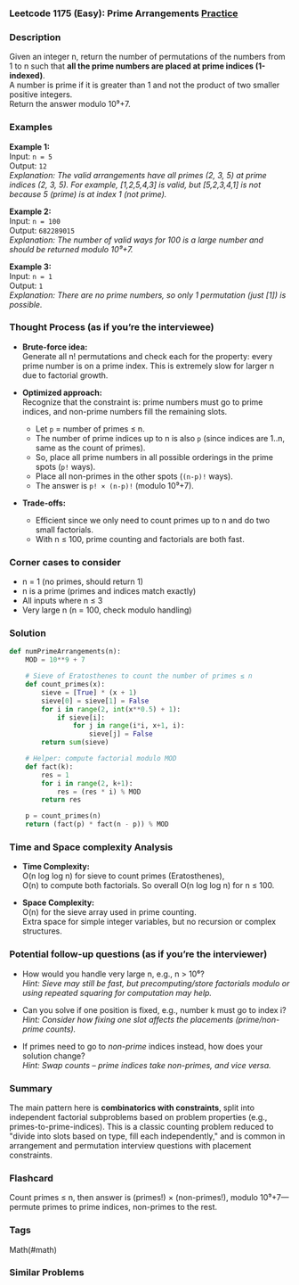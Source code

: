### Leetcode 1175 (Easy): Prime Arrangements [Practice](https://leetcode.com/problems/prime-arrangements)

### Description  
Given an integer n, return the number of permutations of the numbers from 1 to n such that **all the prime numbers are placed at prime indices (1-indexed)**.  
A number is prime if it is greater than 1 and not the product of two smaller positive integers.  
Return the answer modulo 10⁹+7.

### Examples  

**Example 1:**  
Input: `n = 5`  
Output: `12`  
*Explanation: The valid arrangements have all primes (2, 3, 5) at prime indices (2, 3, 5). For example, [1,2,5,4,3] is valid, but [5,2,3,4,1] is not because 5 (prime) is at index 1 (not prime).*

**Example 2:**  
Input: `n = 100`  
Output: `682289015`  
*Explanation: The number of valid ways for 100 is a large number and should be returned modulo 10⁹+7.*

**Example 3:**  
Input: `n = 1`  
Output: `1`  
*Explanation: There are no prime numbers, so only 1 permutation (just [1]) is possible.*

### Thought Process (as if you’re the interviewee)  

- **Brute-force idea:**  
  Generate all n! permutations and check each for the property: every prime number is on a prime index. This is extremely slow for larger n due to factorial growth.

- **Optimized approach:**  
  Recognize that the constraint is: prime numbers must go to prime indices, and non-prime numbers fill the remaining slots.  
  - Let `p` = number of primes ≤ n.
  - The number of prime indices up to n is also `p` (since indices are 1..n, same as the count of primes).
  - So, place all prime numbers in all possible orderings in the prime spots (`p!` ways).
  - Place all non-primes in the other spots (`(n-p)!` ways).
  - The answer is `p! × (n-p)!` (modulo 10⁹+7).

- **Trade-offs:**  
  - Efficient since we only need to count primes up to n and do two small factorials.
  - With n ≤ 100, prime counting and factorials are both fast.

### Corner cases to consider  
- n = 1 (no primes, should return 1)
- n is a prime (primes and indices match exactly)
- All inputs where n ≤ 3
- Very large n (n = 100, check modulo handling)

### Solution

```python
def numPrimeArrangements(n):
    MOD = 10**9 + 7

    # Sieve of Eratosthenes to count the number of primes ≤ n
    def count_primes(x):
        sieve = [True] * (x + 1)
        sieve[0] = sieve[1] = False
        for i in range(2, int(x**0.5) + 1):
            if sieve[i]:
                for j in range(i*i, x+1, i):
                    sieve[j] = False
        return sum(sieve)

    # Helper: compute factorial modulo MOD
    def fact(k):
        res = 1
        for i in range(2, k+1):
            res = (res * i) % MOD
        return res

    p = count_primes(n)
    return (fact(p) * fact(n - p)) % MOD
```

### Time and Space complexity Analysis  

- **Time Complexity:**  
  O(n log log n) for sieve to count primes (Eratosthenes),  
  O(n) to compute both factorials. So overall O(n log log n) for n ≤ 100.

- **Space Complexity:**  
  O(n) for the sieve array used in prime counting.  
  Extra space for simple integer variables, but no recursion or complex structures.

### Potential follow-up questions (as if you’re the interviewer)  

- How would you handle very large n, e.g., n > 10⁶?  
  *Hint: Sieve may still be fast, but precomputing/store factorials modulo or using repeated squaring for computation may help.*

- Can you solve if one position is fixed, e.g., number k must go to index i?  
  *Hint: Consider how fixing one slot affects the placements (prime/non-prime counts).*

- If primes need to go to *non-prime* indices instead, how does your solution change?  
  *Hint: Swap counts – prime indices take non-primes, and vice versa.*

### Summary
The main pattern here is **combinatorics with constraints**, split into independent factorial subproblems based on problem properties (e.g., primes-to-prime-indices). This is a classic counting problem reduced to "divide into slots based on type, fill each independently," and is common in arrangement and permutation interview questions with placement constraints.


### Flashcard
Count primes ≤ n, then answer is (primes!) × (non-primes!), modulo 10⁹+7—permute primes to prime indices, non-primes to the rest.

### Tags
Math(#math)

### Similar Problems
